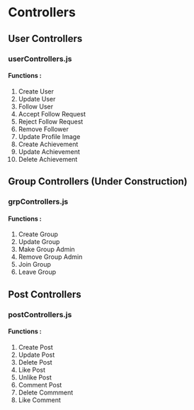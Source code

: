 # Controllers
## User Controllers
### userControllers.js
#### Functions :
1. Create User
2. Update User
3. Follow User
4. Accept Follow Request
5. Reject Follow Request 
6. Remove Follower
7. Update Profile Image
8. Create Achievement
9. Update Achievement
10. Delete Achievement
## Group Controllers (Under Construction)
### grpControllers.js
#### Functions :
1. Create Group
2. Update Group
3. Make Group Admin
4. Remove Group Admin
5. Join Group
6. Leave Group
## Post Controllers
### postControllers.js
#### Functions :
1. Create Post
2. Update Post
3. Delete Post
4. Like Post
5. Unlike Post
6. Comment Post
7. Delete Commment
8. Like Comment